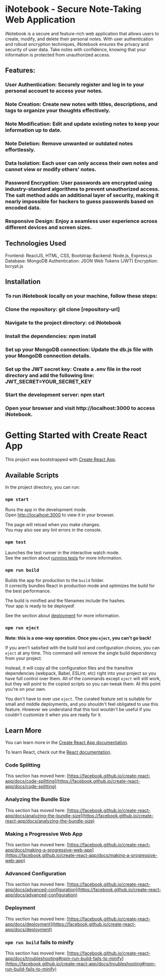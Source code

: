 # iNotebook - Secure Note-Taking Web Application
iNotebook is a secure and feature-rich web application that allows users to create, modify, and delete their personal notes. With user authentication and robust encryption techniques, iNotebook ensures the privacy and security of user data. Take notes with confidence, knowing that your information is protected from unauthorized access.

## Features:
### User Authentication: Securely register and log in to your personal account to access your notes.
### Note Creation: Create new notes with titles, descriptions, and tags to organize your thoughts effectively.
### Note Modification: Edit and update existing notes to keep your information up to date.
### Note Deletion: Remove unwanted or outdated notes effortlessly.
### Data Isolation: Each user can only access their own notes and cannot view or modify others' notes.
### Password Encryption: User passwords are encrypted using industry-standard algorithms to prevent unauthorized access. The salt method adds an additional layer of security, making it nearly impossible for hackers to guess passwords based on encoded data.
### Responsive Design: Enjoy a seamless user experience across different devices and screen sizes.

## Technologies Used
Frontend: ReactJS, HTML, CSS, Bootstrap
Backend: Node.js, Express.js
Database: MongoDB
Authentication: JSON Web Tokens (JWT)
Encryption: bcrypt.js


## Installation
### To run iNotebook locally on your machine, follow these steps:

### Clone the repository: git clone [repository-url]
### Navigate to the project directory: cd iNotebook
### Install the dependencies: npm install
### Set up your MongoDB connection: Update the db.js file with your MongoDB connection details.
### Set up the JWT secret key: Create a .env file in the root directory and add the following line: JWT_SECRET=YOUR_SECRET_KEY
### Start the development server: npm start
### Open your browser and visit http://localhost:3000 to access iNotebook.



# Getting Started with Create React App

This project was bootstrapped with [Create React App](https://github.com/facebook/create-react-app).

## Available Scripts

In the project directory, you can run:

### `npm start`

Runs the app in the development mode.\
Open [http://localhost:3000](http://localhost:3000) to view it in your browser.

The page will reload when you make changes.\
You may also see any lint errors in the console.

### `npm test`

Launches the test runner in the interactive watch mode.\
See the section about [running tests](https://facebook.github.io/create-react-app/docs/running-tests) for more information.

### `npm run build`

Builds the app for production to the `build` folder.\
It correctly bundles React in production mode and optimizes the build for the best performance.

The build is minified and the filenames include the hashes.\
Your app is ready to be deployed!

See the section about [deployment](https://facebook.github.io/create-react-app/docs/deployment) for more information.

### `npm run eject`

**Note: this is a one-way operation. Once you `eject`, you can't go back!**

If you aren't satisfied with the build tool and configuration choices, you can `eject` at any time. This command will remove the single build dependency from your project.

Instead, it will copy all the configuration files and the transitive dependencies (webpack, Babel, ESLint, etc) right into your project so you have full control over them. All of the commands except `eject` will still work, but they will point to the copied scripts so you can tweak them. At this point you're on your own.

You don't have to ever use `eject`. The curated feature set is suitable for small and middle deployments, and you shouldn't feel obligated to use this feature. However we understand that this tool wouldn't be useful if you couldn't customize it when you are ready for it.

## Learn More

You can learn more in the [Create React App documentation](https://facebook.github.io/create-react-app/docs/getting-started).

To learn React, check out the [React documentation](https://reactjs.org/).

### Code Splitting

This section has moved here: [https://facebook.github.io/create-react-app/docs/code-splitting](https://facebook.github.io/create-react-app/docs/code-splitting)

### Analyzing the Bundle Size

This section has moved here: [https://facebook.github.io/create-react-app/docs/analyzing-the-bundle-size](https://facebook.github.io/create-react-app/docs/analyzing-the-bundle-size)

### Making a Progressive Web App

This section has moved here: [https://facebook.github.io/create-react-app/docs/making-a-progressive-web-app](https://facebook.github.io/create-react-app/docs/making-a-progressive-web-app)

### Advanced Configuration

This section has moved here: [https://facebook.github.io/create-react-app/docs/advanced-configuration](https://facebook.github.io/create-react-app/docs/advanced-configuration)

### Deployment

This section has moved here: [https://facebook.github.io/create-react-app/docs/deployment](https://facebook.github.io/create-react-app/docs/deployment)

### `npm run build` fails to minify

This section has moved here: [https://facebook.github.io/create-react-app/docs/troubleshooting#npm-run-build-fails-to-minify](https://facebook.github.io/create-react-app/docs/troubleshooting#npm-run-build-fails-to-minify)
